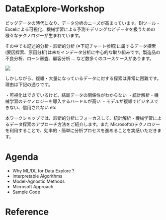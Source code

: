 # DataExplore-Workshop

ビッグデータの時代になり、データ分析のニーズが高まっています。BIツール・Excelによる可視化、機械学習による予測モデリングなどデータを扱うための様々なテクノロジーが生まれています。

その中でも記述的分析・診断的分析 (※下記チャート参照)に属するデータ探索(要因探索、原因分析)は未だインデータ分析に中心的な取り組みです。製造品の不良分析、ローン審査、顧客分析 ... など数多くのユースケースがあります。

<img src="./docs/images/analytics_steps.gif">

<br/>

しかしながら、複雑・大量になっているデータに対する探索は非常に困難です。理由は下記の通りです。

・可視化はできているけど、結局データの関係性がわからない
・統計解析・機械学習のテクノロジーを導入するハードルが高い
・モデルが複雑でビジネスできない、信用されない
etc

本ワークショップでは、診断的分析にフォーカスして、統計解析・機械学習によるデータ探索のアプローチ方法をご紹介します。また Microsoftのテクノロジーを利用することで、効率的・簡単に分析プロセスを進めることを実感いただきます。

# Agenda
- Why ML/DL for Data Explore ?
- Interpretable Algorithms
- Model-Agnostic Methods
- Microsoft Approach
- Sample Code


# Reference

